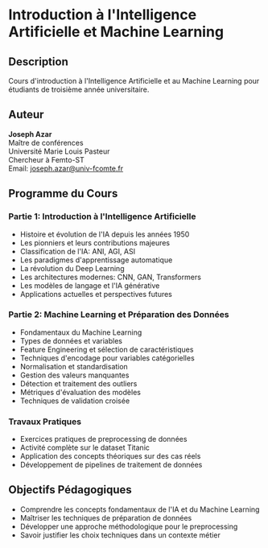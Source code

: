 # Introduction à l'Intelligence Artificielle et Machine Learning

## Description
Cours d'introduction à l'Intelligence Artificielle et au Machine Learning pour étudiants de troisième année universitaire.

## Auteur
**Joseph Azar**  
Maître de conférences  
Université Marie Louis Pasteur  
Chercheur à Femto-ST  
Email: joseph.azar@univ-fcomte.fr

## Programme du Cours

### Partie 1: Introduction à l'Intelligence Artificielle
- Histoire et évolution de l'IA depuis les années 1950
- Les pionniers et leurs contributions majeures
- Classification de l'IA: ANI, AGI, ASI
- Les paradigmes d'apprentissage automatique
- La révolution du Deep Learning
- Les architectures modernes: CNN, GAN, Transformers
- Les modèles de langage et l'IA générative
- Applications actuelles et perspectives futures

### Partie 2: Machine Learning et Préparation des Données
- Fondamentaux du Machine Learning
- Types de données et variables
- Feature Engineering et sélection de caractéristiques
- Techniques d'encodage pour variables catégorielles
- Normalisation et standardisation
- Gestion des valeurs manquantes
- Détection et traitement des outliers
- Métriques d'évaluation des modèles
- Techniques de validation croisée

### Travaux Pratiques
- Exercices pratiques de preprocessing de données
- Activité complète sur le dataset Titanic
- Application des concepts théoriques sur des cas réels
- Développement de pipelines de traitement de données

## Objectifs Pédagogiques
- Comprendre les concepts fondamentaux de l'IA et du Machine Learning
- Maîtriser les techniques de préparation de données
- Développer une approche méthodologique pour le preprocessing
- Savoir justifier les choix techniques dans un contexte métier

